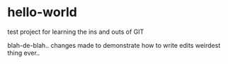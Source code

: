 # hello-world
test project for learning the ins and outs of GIT

blah-de-blah.. changes made to demonstrate how to write edits
weirdest thing ever..
